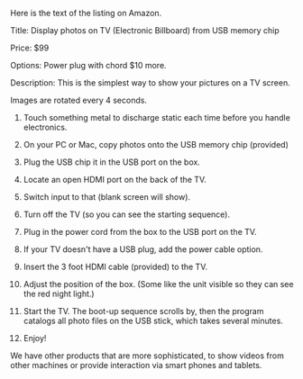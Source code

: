 Here is the text of the listing on Amazon.

Title: Display photos on TV (Electronic Billboard) from USB memory chip

Price: $99

Options: Power plug with chord $10 more. 

Description: 
This is the simplest way to show your pictures on a TV screen.

Images are rotated every 4 seconds.

1. Touch something metal to discharge static each time before you handle electronics.
2. On your PC or Mac, copy photos onto the USB memory chip (provided)
3. Plug the USB chip it in the USB port on the box.
3. Locate an open HDMI port on the back of the TV.
4. Switch input to that (blank screen will show).
5. Turn off the TV (so you can see the starting sequence).

6. Plug in the power cord from the box to the USB port on the TV.
7. If your TV doesn't have a USB plug, add the power cable option.
8. Insert the 3 foot HDMI cable (provided) to the TV.
9. Adjust the position of the box. (Some like the unit visible so they can see the red night light.)

0. Start the TV. The boot-up sequence scrolls by, then the program catalogs all photo files on the USB stick, which takes several minutes.
10. Enjoy!

We have other products that are more sophisticated, to show videos from other machines
or provide interaction via smart phones and tablets.

